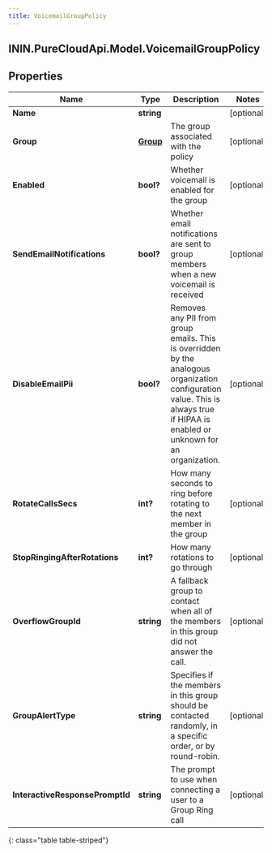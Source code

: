 ```yaml
---
title: VoicemailGroupPolicy
---
```

## ININ.PureCloudApi.Model.VoicemailGroupPolicy

## Properties

|Name | Type | Description | Notes|
|------------ | ------------- | ------------- | -------------|
| **Name** | **string** |  | [optional] |
| **Group** | [**Group**](Group.html) | The group associated with the policy | [optional] |
| **Enabled** | **bool?** | Whether voicemail is enabled for the group | [optional] |
| **SendEmailNotifications** | **bool?** | Whether email notifications are sent to group members when a new voicemail is received | [optional] |
| **DisableEmailPii** | **bool?** | Removes any PII from group emails. This is overridden by the analogous organization configuration value. This is always true if HIPAA is enabled or unknown for an organization. | [optional] |
| **RotateCallsSecs** | **int?** | How many seconds to ring before rotating to the next member in the group | [optional] |
| **StopRingingAfterRotations** | **int?** | How many rotations to go through | [optional] |
| **OverflowGroupId** | **string** | A fallback group to contact when all of the members in this group did not answer the call. | [optional] |
| **GroupAlertType** | **string** | Specifies if the members in this group should be contacted randomly, in a specific order, or by round-robin. | [optional] |
| **InteractiveResponsePromptId** | **string** | The prompt to use when connecting a user to a Group Ring call | [optional] |
{: class="table table-striped"}


